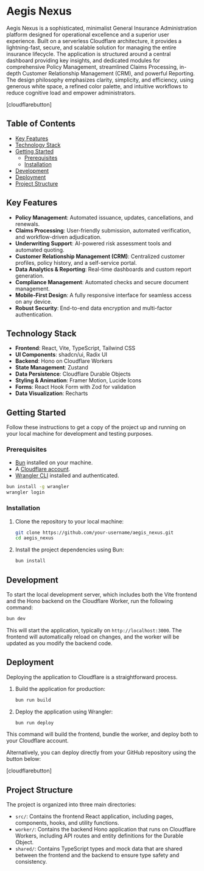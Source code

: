 # Aegis Nexus

Aegis Nexus is a sophisticated, minimalist General Insurance Administration platform designed for operational excellence and a superior user experience. Built on a serverless Cloudflare architecture, it provides a lightning-fast, secure, and scalable solution for managing the entire insurance lifecycle. The application is structured around a central dashboard providing key insights, and dedicated modules for comprehensive Policy Management, streamlined Claims Processing, in-depth Customer Relationship Management (CRM), and powerful Reporting. The design philosophy emphasizes clarity, simplicity, and efficiency, using generous white space, a refined color palette, and intuitive workflows to reduce cognitive load and empower administrators.

[cloudflarebutton]

## Table of Contents

- [Key Features](#key-features)
- [Technology Stack](#technology-stack)
- [Getting Started](#getting-started)
  - [Prerequisites](#prerequisites)
  - [Installation](#installation)
- [Development](#development)
- [Deployment](#deployment)
- [Project Structure](#project-structure)

## Key Features

-   **Policy Management**: Automated issuance, updates, cancellations, and renewals.
-   **Claims Processing**: User-friendly submission, automated verification, and workflow-driven adjudication.
-   **Underwriting Support**: AI-powered risk assessment tools and automated quoting.
-   **Customer Relationship Management (CRM)**: Centralized customer profiles, policy history, and a self-service portal.
-   **Data Analytics & Reporting**: Real-time dashboards and custom report generation.
-   **Compliance Management**: Automated checks and secure document management.
-   **Mobile-First Design**: A fully responsive interface for seamless access on any device.
-   **Robust Security**: End-to-end data encryption and multi-factor authentication.

## Technology Stack

-   **Frontend**: React, Vite, TypeScript, Tailwind CSS
-   **UI Components**: shadcn/ui, Radix UI
-   **Backend**: Hono on Cloudflare Workers
-   **State Management**: Zustand
-   **Data Persistence**: Cloudflare Durable Objects
-   **Styling & Animation**: Framer Motion, Lucide Icons
-   **Forms**: React Hook Form with Zod for validation
-   **Data Visualization**: Recharts

## Getting Started

Follow these instructions to get a copy of the project up and running on your local machine for development and testing purposes.

### Prerequisites

-   [Bun](https://bun.sh/) installed on your machine.
-   A [Cloudflare account](https://dash.cloudflare.com/sign-up).
-   [Wrangler CLI](https://developers.cloudflare.com/workers/wrangler/install-and-update/) installed and authenticated.

```bash
bun install -g wrangler
wrangler login
```

### Installation

1.  Clone the repository to your local machine:
    ```bash
    git clone https://github.com/your-username/aegis_nexus.git
    cd aegis_nexus
    ```
2.  Install the project dependencies using Bun:
    ```bash
    bun install
    ```

## Development

To start the local development server, which includes both the Vite frontend and the Hono backend on the Cloudflare Worker, run the following command:

```bash
bun dev
```

This will start the application, typically on `http://localhost:3000`. The frontend will automatically reload on changes, and the worker will be updated as you modify the backend code.

## Deployment

Deploying the application to Cloudflare is a straightforward process.

1.  Build the application for production:
    ```bash
    bun run build
    ```
2.  Deploy the application using Wrangler:
    ```bash
    bun run deploy
    ```

This command will build the frontend, bundle the worker, and deploy both to your Cloudflare account.

Alternatively, you can deploy directly from your GitHub repository using the button below:

[cloudflarebutton]

## Project Structure

The project is organized into three main directories:

-   `src/`: Contains the frontend React application, including pages, components, hooks, and utility functions.
-   `worker/`: Contains the backend Hono application that runs on Cloudflare Workers, including API routes and entity definitions for the Durable Object.
-   `shared/`: Contains TypeScript types and mock data that are shared between the frontend and the backend to ensure type safety and consistency.